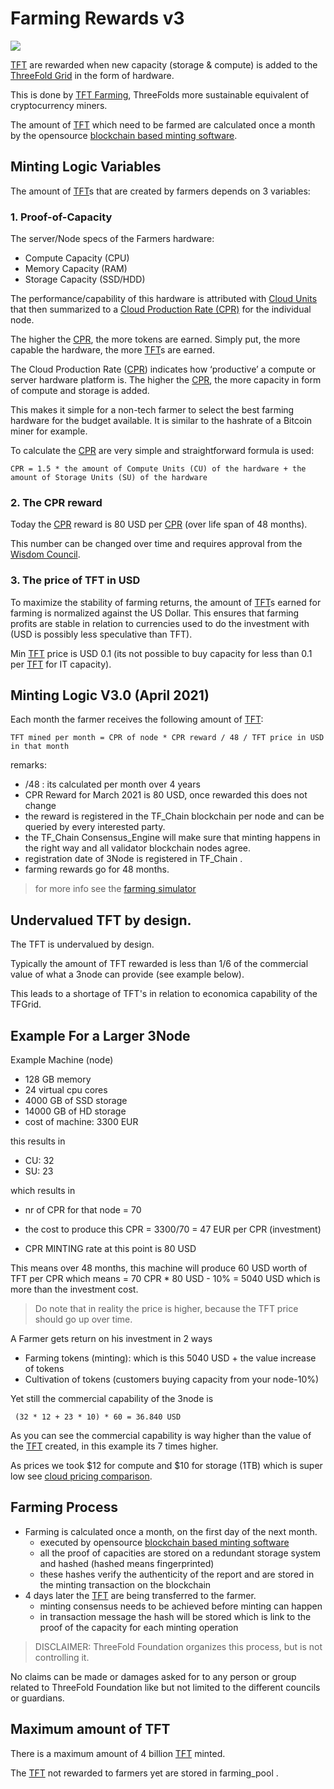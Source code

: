 # Farming Rewards v3

![](threefold__becomefarmer.png  )

[TFT](threefold__threefold_token) are rewarded when new capacity (storage & compute) is added to the [ThreeFold Grid](threefold__threefold_grid) in the form of hardware. 

This is done by [TFT Farming](threefold__become_a_farmer.md), ThreeFolds more sustainable equivalent of cryptocurrency miners. 

The amount of [TFT](threefold__threefold_token) which need to be farmed are calculated once a month by the opensource [blockchain based minting software](tftech__consensus3_mechanism.md).

## Minting Logic Variables

The amount of [TFT](threefold__threefold_token)s that are created by farmers depends on 3 variables:

### 1. Proof-of-Capacity

The server/Node specs of the Farmers hardware:

- Compute Capacity (CPU)
- Memory Capacity (RAM)
- Storage Capacity (SSD/HDD)

The performance/capability of this hardware is attributed with [Cloud Units](threefold__cloud_units.md) that then summarized to a [Cloud Production Rate (CPR)](threefold__cloud_production_rate.md) for the individual node. 

The higher the [CPR](threefold__cloud_production_rate), the more tokens are earned. Simply put, the more capable the hardware, the more [TFT](threefold__threefold_token)s are earned.

The Cloud Production Rate ([CPR](threefold__cloud_production_rate)) indicates how ‘productive’ a compute or server hardware platform is. The higher the [CPR](threefold__cloud_production_rate), the more capacity in form of compute and storage is added. 

This makes it simple for a non-tech farmer to select the best farming hardware for the budget available. It is similar to the hashrate of a Bitcoin miner for example.

To calculate the [CPR](threefold__cloud_production_rate) are very simple and straightforward formula is used:

`CPR = 1.5 * the amount of Compute Units (CU) of the hardware + the amount of Storage Units (SU) of the hardware`

### 2. The CPR reward

Today the [CPR](threefold__cloud_production_rate) reward is 80 USD per [CPR](threefold__cloud_production_rate) (over life span of 48 months).

This number can be changed over time and requires approval from the [Wisdom Council](threefold__wisdom_council).

### 3. The price of TFT in USD

To maximize the stability of farming returns, the amount of [TFT](threefold__threefold_token)s earned for farming is normalized against the US Dollar. This ensures that farming profits are stable in relation to currencies used to do the investment with (USD is possibly less speculative than TFT).

Min [TFT](threefold__threefold_token) price is USD 0.1 (its not possible to buy capacity for less than 0.1 per [TFT](threefold__threefold_token) for IT capacity).

## Minting Logic V3.0 (April 2021)

Each month the farmer receives the following amount of [TFT](threefold__threefold_token):

```TFT mined per month = CPR of node * CPR reward / 48 / TFT price in USD in that month ```

remarks:

- /48 : its calculated per month over 4 years
- CPR Reward for March 2021 is 80 USD, once rewarded this does not change
- the reward is registered in the TF_Chain blockchain per node and can be queried by every interested party.
- the TF_Chain Consensus_Engine will make sure that minting happens in the right way and all validator blockchain nodes agree.
- registration date of 3Node is registered in TF_Chain .
- farming rewards go for 48 months.

> for more info see the [farming simulator](threefold__tffarming_simulator.md)

## Undervalued TFT by design.

The TFT is undervalued by design.

Typically the amount of TFT rewarded is less than 1/6 of the commercial value of what a 3node can provide (see example below).

This leads to a shortage of TFT's in relation to economica capability of the TFGrid.


## Example For a Larger 3Node

Example Machine (node)

- 128 GB memory
- 24 virtual cpu cores
- 4000 GB of SSD storage
- 14000 GB of HD storage
- cost of machine: 3300 EUR

this results in

- CU: 32
- SU: 23

which results in

- nr of CPR for that node = 70
- the cost to produce this CPR = 3300/70 = 47 EUR per CPR (investment)

- CPR MINTING rate at this point is 80 USD

This means over 48 months, this machine will produce 60 USD worth of TFT per CPR which means = 70 CPR * 80 USD - 10% = 5040 USD which is more than the investment cost. 

> Do note that in reality the price is higher, because the TFT price should go up over time.

A Farmer gets return on his investment in 2 ways

- Farming tokens (minting): which is this 5040 USD + the value increase of tokens
- Cultivation of tokens (customers buying capacity from your node-10%)

Yet still the commercial capability of the 3node is

``` (32 * 12 + 23 * 10) * 60 = 36.840 USD```

As you can see the commercial capability is way higher than the value of the [TFT](threefold__threefold_token) created, in this example its 7 times higher.

As prices we took $12 for compute and $10 for storage (1TB) which is super low see [cloud pricing comparison](threefold__cloud_pricing_compare.md).


## Farming Process

- Farming is calculated once a month, on the first day of the next month.
  - executed by opensource [blockchain based minting software](tftech__consensus3_mechanism.md)
  - all the proof of capacities are stored on a redundant storage system and hashed (hashed means fingerprinted)
  - these hashes verify the authenticity of the report and are stored in the minting transaction on the blockchain
- 4 days later the [TFT](threefold__threefold_token) are being transferred to the farmer.
  - minting consensus needs to be achieved before minting can happen
  - in transaction message the hash will be stored which is link to the proof of the capacity for each minting operation

> DISCLAIMER: ThreeFold Foundation organizes this process, but is not controlling it. 

No claims can be made or damages asked for to any person or group related to ThreeFold Foundation like but not limited to the different councils or guardians.

## Maximum amount of TFT

There is a maximum amount of 4 billion [TFT](threefold__threefold_token) minted.

The [TFT](threefold__threefold_token) not rewarded to farmers yet are stored in farming_pool .